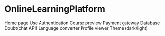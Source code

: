 # OnlineLearningPlatform

Home page
Use Authentication 
Course preview 
Payment gateway
Database 
Doubt(chat API)
Language converter 
Profile viewer 
Theme (dark/light)
